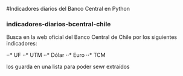 #Indicadores diarios del Banco Central en Python
### indicadores-diarios-bcentral-chile

Busca en la web oficial del Banco Central de Chile por los siguientes indicadores:

⋅⋅* UF
⋅⋅* UTM
⋅⋅* Dólar
⋅⋅* Euro
⋅⋅* TCM

los guarda en una lista para poder sewr extraídos
